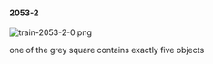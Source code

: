 #### 2053-2
![train-2053-2-0.png](https://github.com/lil-lab/nlvr/raw/master/nlvr/train/images/43/train-2053-2-0.png "train-2053-2-0.png")

one of the grey square contains exactly five objects